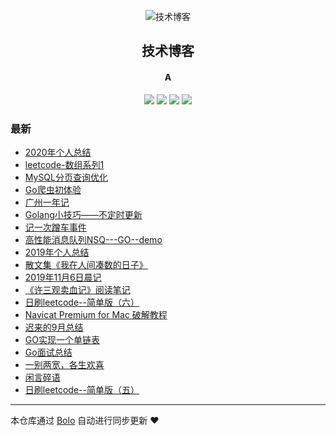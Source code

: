 <p align="center"><img alt="技术博客" src="https://www.stackoverflow.wiki/blog/images/favicon.png"></p><h2 align="center">
技术博客
</h2>

<h4 align="center">A</h4>
<p align="center"><a title="技术博客" target="_blank" href="https://github.com/adlered/bolo-blog"><img src="https://img.shields.io/github/last-commit/adlered/bolo-blog.svg?style=flat-square&color=FF9900"></a>
<a title="GitHub repo size in bytes" target="_blank" href="https://github.com/adlered/bolo-blog"><img src="https://img.shields.io/github/repo-size/adlered/bolo-blog.svg?style=flat-square"></a>
<a title="Bolo Version" target="_blank" href="https://github.com/adlered/bolo-solo"><img src="https://img.shields.io/badge/bolo-v2.2 稳定版-f1e05a.svg?style=flat-square&color=blueviolet"></a>
<a title="Hits" target="_blank" href="https://github.com/88250/hits"><img src="https://hits.b3log.org/adlered/bolo-blog.svg"></a></p>

### 最新

* [2020年个人总结](http://114.244.226.247/2020.html)
* [leetcode-数组系列1](http://114.244.226.247/leetcode_array1.html)
* [MySQL分页查询优化](http://114.244.226.247/articles/2020/10/21/1603213579436.html)
* [Go爬虫初体验](http://114.244.226.247/articles/2020/07/09/1594287406684.html)
* [广州一年记](http://114.244.226.247/articles/2020/06/22/1592755563685.html)
* [Golang小技巧——不定时更新](http://114.244.226.247/articles/2020/06/19/1592560522403.html)
* [记一次蹭车事件](http://114.244.226.247/articles/2020/06/05/1591351351176.html)
* [高性能消息队列NSQ---GO--demo](http://114.244.226.247/articles/2020/05/21/1590046687574.html)
* [2019年个人总结](http://114.244.226.247/2019.html)
* [散文集《我在人间凑数的日子》](http://114.244.226.247/articles/2019/12/17/1576553542302.html)
* [2019年11月6日晨记](http://114.244.226.247/articles/2019/11/06/1572999448123.html)
* [《许三观卖血记》阅读笔记](http://114.244.226.247/articles/2019/10/31/1572508975114.html)
* [日刷leetcode--简单版（六）](http://114.244.226.247/leetcode6.html)
* [Navicat Premium for Mac 破解教程](http://114.244.226.247/articles/2019/10/24/1571890488789.html)
* [迟来的9月总结](http://114.244.226.247/articles/2019/10/13/1570960015377.html)
* [GO实现一个单链表](http://114.244.226.247/articles/2019/09/26/1569488898577.html)
* [Go面试总结](http://114.244.226.247/articles/2019/09/25/1569402355322.html)
* [一别两宽，各生欢喜](http://114.244.226.247/articles/2019/09/21/1569077915744.html)
* [闲言碎语](http://114.244.226.247/articles/2019/09/19/1568902818001.html)
* [日刷leetcode--简单版（五）](http://114.244.226.247/leetcode5.html)



---

本仓库通过 [Bolo](https://github.com/adlered/bolo-solo) 自动进行同步更新 ❤️ 